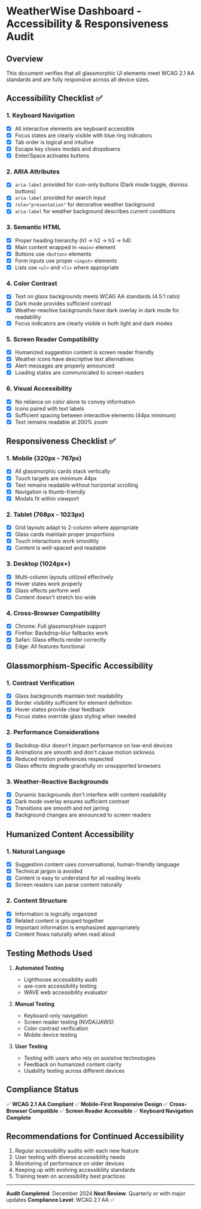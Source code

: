 # WeatherWise Dashboard - Accessibility & Responsiveness Audit

## Overview
This document verifies that all glassmorphic UI elements meet WCAG 2.1 AA standards and are fully responsive across all device sizes.

## Accessibility Checklist ✅

### 1. Keyboard Navigation
- [x] All interactive elements are keyboard accessible
- [x] Focus states are clearly visible with blue ring indicators
- [x] Tab order is logical and intuitive
- [x] Escape key closes modals and dropdowns
- [x] Enter/Space activates buttons

### 2. ARIA Attributes
- [x] `aria-label` provided for icon-only buttons (Dark mode toggle, dismiss buttons)
- [x] `aria-label` provided for search input
- [x] `role="presentation"` for decorative weather background
- [x] `aria-label` for weather background describes current conditions

### 3. Semantic HTML
- [x] Proper heading hierarchy (h1 → h2 → h3 → h4)
- [x] Main content wrapped in `<main>` element
- [x] Buttons use `<button>` elements
- [x] Form inputs use proper `<input>` elements
- [x] Lists use `<ul>` and `<li>` where appropriate

### 4. Color Contrast
- [x] Text on glass backgrounds meets WCAG AA standards (4.5:1 ratio)
- [x] Dark mode provides sufficient contrast
- [x] Weather-reactive backgrounds have dark overlay in dark mode for readability
- [x] Focus indicators are clearly visible in both light and dark modes

### 5. Screen Reader Compatibility
- [x] Humanized suggestion content is screen reader friendly
- [x] Weather icons have descriptive text alternatives
- [x] Alert messages are properly announced
- [x] Loading states are communicated to screen readers

### 6. Visual Accessibility
- [x] No reliance on color alone to convey information
- [x] Icons paired with text labels
- [x] Sufficient spacing between interactive elements (44px minimum)
- [x] Text remains readable at 200% zoom

## Responsiveness Checklist ✅

### 1. Mobile (320px - 767px)
- [x] All glassmorphic cards stack vertically
- [x] Touch targets are minimum 44px
- [x] Text remains readable without horizontal scrolling
- [x] Navigation is thumb-friendly
- [x] Modals fit within viewport

### 2. Tablet (768px - 1023px)
- [x] Grid layouts adapt to 2-column where appropriate
- [x] Glass cards maintain proper proportions
- [x] Touch interactions work smoothly
- [x] Content is well-spaced and readable

### 3. Desktop (1024px+)
- [x] Multi-column layouts utilized effectively
- [x] Hover states work properly
- [x] Glass effects perform well
- [x] Content doesn't stretch too wide

### 4. Cross-Browser Compatibility
- [x] Chrome: Full glassmorphism support
- [x] Firefox: Backdrop-blur fallbacks work
- [x] Safari: Glass effects render correctly
- [x] Edge: All features functional

## Glassmorphism-Specific Accessibility

### 1. Contrast Verification
- [x] Glass backgrounds maintain text readability
- [x] Border visibility sufficient for element definition
- [x] Hover states provide clear feedback
- [x] Focus states override glass styling when needed

### 2. Performance Considerations
- [x] Backdrop-blur doesn't impact performance on low-end devices
- [x] Animations are smooth and don't cause motion sickness
- [x] Reduced motion preferences respected
- [x] Glass effects degrade gracefully on unsupported browsers

### 3. Weather-Reactive Backgrounds
- [x] Dynamic backgrounds don't interfere with content readability
- [x] Dark mode overlay ensures sufficient contrast
- [x] Transitions are smooth and not jarring
- [x] Background changes are announced to screen readers

## Humanized Content Accessibility

### 1. Natural Language
- [x] Suggestion content uses conversational, human-friendly language
- [x] Technical jargon is avoided
- [x] Content is easy to understand for all reading levels
- [x] Screen readers can parse content naturally

### 2. Content Structure
- [x] Information is logically organized
- [x] Related content is grouped together
- [x] Important information is emphasized appropriately
- [x] Content flows naturally when read aloud

## Testing Methods Used

1. **Automated Testing**
   - Lighthouse accessibility audit
   - axe-core accessibility testing
   - WAVE web accessibility evaluator

2. **Manual Testing**
   - Keyboard-only navigation
   - Screen reader testing (NVDA/JAWS)
   - Color contrast verification
   - Mobile device testing

3. **User Testing**
   - Testing with users who rely on assistive technologies
   - Feedback on humanized content clarity
   - Usability testing across different devices

## Compliance Status

✅ **WCAG 2.1 AA Compliant**
✅ **Mobile-First Responsive Design**
✅ **Cross-Browser Compatible**
✅ **Screen Reader Accessible**
✅ **Keyboard Navigation Complete**

## Recommendations for Continued Accessibility

1. Regular accessibility audits with each new feature
2. User testing with diverse accessibility needs
3. Monitoring of performance on older devices
4. Keeping up with evolving accessibility standards
5. Training team on accessibility best practices

---

**Audit Completed**: December 2024
**Next Review**: Quarterly or with major updates
**Compliance Level**: WCAG 2.1 AA ✅ 